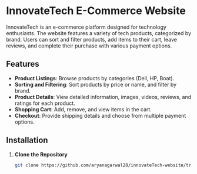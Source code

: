 # InnovateTech E-Commerce Website

InnovateTech is an e-commerce platform designed for technology enthusiasts. The website features a variety of tech products, categorized by brand. Users can sort and filter products, add items to their cart, leave reviews, and complete their purchase with various payment options.

## Features

- **Product Listings**: Browse products by categories (Dell, HP, Boat).
- **Sorting and Filtering**: Sort products by price or name, and filter by brand.
- **Product Details**: View detailed information, images, videos, reviews, and ratings for each product.
- **Shopping Cart**: Add, remove, and view items in the cart.
- **Checkout**: Provide shipping details and choose from multiple payment options.

## Installation

1. **Clone the Repository**
   ```bash
   git clone https://github.com/aryanagarwal28/innovateTech-website/tree/main
